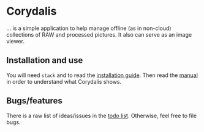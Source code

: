 # Corydalis

… is a simple application to help manage offline (as in non-cloud)
collections of RAW and processed pictures. It also can serve as an
image viewer.

## Installation and use

You will need `stack` and to read the [installation
guide](docs/install.md). Then read the [manual](docs/manual.md) in
order to understand what Corydalis shows.

## Bugs/features

There is a raw list of ideas/issues in the [todo
list](docs/todo.md). Otherwise, feel free to file bugs.
